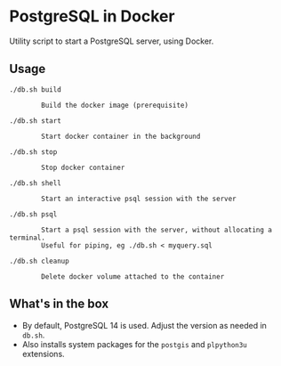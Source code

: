 # PostgreSQL in Docker

Utility script to start a PostgreSQL server, using Docker.

## Usage

```
./db.sh build

        Build the docker image (prerequisite)

./db.sh start

        Start docker container in the background

./db.sh stop

        Stop docker container

./db.sh shell

        Start an interactive psql session with the server

./db.sh psql

        Start a psql session with the server, without allocating a terminal.
        Useful for piping, eg ./db.sh < myquery.sql

./db.sh cleanup

        Delete docker volume attached to the container
```


## What's in the box

- By default, PostgreSQL 14 is used. Adjust the version as needed in `db.sh`.
- Also installs system packages for the `postgis` and `plpython3u` extensions.
